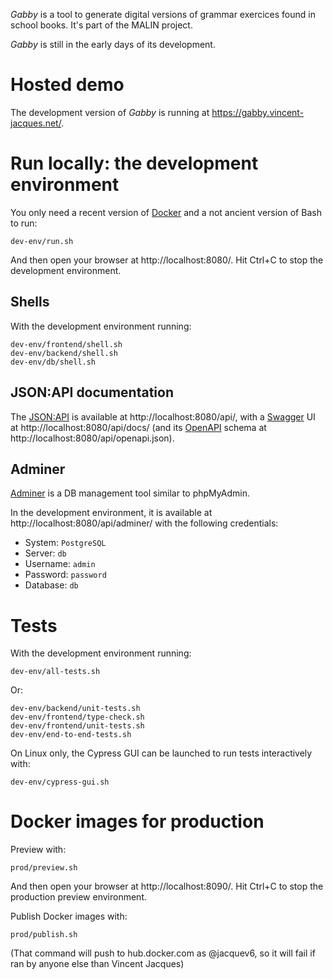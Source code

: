 *Gabby* is a tool to generate digital versions of grammar exercices found in school books.
It's part of the MALIN project.

*Gabby* is still in the early days of its development.

# Hosted demo

The development version of *Gabby* is running at https://gabby.vincent-jacques.net/.

# Run locally: the development environment

You only need a recent version of [Docker](https://www.docker.com/) and a not ancient version of Bash to run:

    dev-env/run.sh

And then open your browser at http://localhost:8080/.
Hit Ctrl+C to stop the development environment.

## Shells

With the development environment running:

    dev-env/frontend/shell.sh
    dev-env/backend/shell.sh
    dev-env/db/shell.sh

## JSON:API documentation

The [JSON:API](https://jsonapi.org/) is available at http://localhost:8080/api/, with a [Swagger](https://swagger.io/) UI at http://localhost:8080/api/docs/ (and its [OpenAPI](https://www.openapis.org/) schema at http://localhost:8080/api/openapi.json).

## Adminer

[Adminer](https://www.adminer.org/) is a DB management tool similar to phpMyAdmin.

In the development environment, it is available at http://localhost:8080/api/adminer/ with the following credentials:

- System: `PostgreSQL`
- Server: `db`
- Username: `admin`
- Password: `password`
- Database: `db`

# Tests

With the development environment running:

    dev-env/all-tests.sh

Or:

    dev-env/backend/unit-tests.sh
    dev-env/frontend/type-check.sh
    dev-env/frontend/unit-tests.sh
    dev-env/end-to-end-tests.sh

On Linux only, the Cypress GUI can be launched to run tests interactively with:

    dev-env/cypress-gui.sh

# Docker images for production

Preview with:

    prod/preview.sh

And then open your browser at http://localhost:8090/.
Hit Ctrl+C to stop the production preview environment.

Publish Docker images with:

    prod/publish.sh

(That command will push to hub.docker.com as @jacquev6, so it will fail if ran by anyone else than Vincent Jacques)
